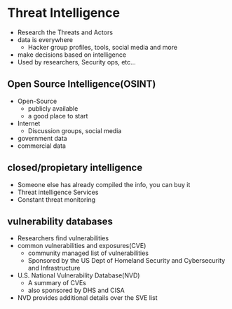 # Threat Intelligence

- Research the Threats and Actors
- data is everywhere
  - Hacker group profiles, tools, social media and more
- make decisions based on intelligence
- Used by researchers, Security ops, etc...

## Open Source Intelligence(OSINT)

- Open-Source
  - publicly available
  - a good place to start
- Internet
  - Discussion groups, social media
- government data
- commercial data

## closed/propietary intelligence

- Someone else has already compiled the info, you can buy it
- Threat intelligence Services
- Constant threat monitoring

## vulnerability databases

- Researchers find vulnerabilities
- common vulnerabilities and exposures(CVE)
  - community managed list of vulnerabilities
  - Sponsored by the US Dept of Homeland Security and Cybersecurity and Infrastructure
- U.S. National Vulnerability Database(NVD)
  - A summary of CVEs
  - also sponsored by DHS and CISA
- NVD provides additional details over the SVE list
